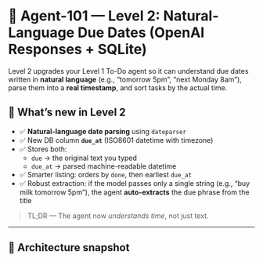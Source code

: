 # 🧠 Agent-101 — Level 2: Natural-Language Due Dates (OpenAI Responses + SQLite)

Level 2 upgrades your Level 1 To-Do agent so it can understand due dates written in **natural language** (e.g., “tomorrow 5pm”, “next Monday 8am”), parse them into a **real timestamp**, and sort tasks by the actual time.

## 🚀 What’s new in Level 2

- ✅ **Natural-language date parsing** using `dateparser`
- ✅ New DB column **`due_at`** (ISO8601 datetime with timezone)
- ✅ Stores both:
  - `due` → the original text you typed
  - `due_at` → parsed machine-readable datetime
- ✅ Smarter listing: orders by `done`, then earliest `due_at`
- ✅ Robust extraction: if the model passes only a single string (e.g., “buy milk tomorrow 5pm”), the agent **auto-extracts** the due phrase from the title

> TL;DR — The agent now *understands time*, not just text.

---

## 🧩 Architecture snapshot

